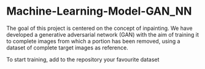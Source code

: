 # Machine-Learning-Model-GAN_NN
 The goal of this project is centered on the concept of inpainting. We have developed a generative adversarial network (GAN) with the aim of training it to complete images from which a portion has been removed, using a dataset of complete target images as reference.

 To start training, add to the repository your favourite dataset
